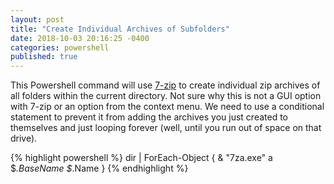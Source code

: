 ```yaml
---
layout: post
title: "Create Individual Archives of Subfolders"
date: 2018-10-03 20:16:25 -0400
categories: powershell
published: true
---
```


This Powershell command will use [7-zip](https://www.7-zip.org/) to create individual zip archives of all folders within the current directory. Not sure why this is not a GUI option with 7-zip or an option from the context menu. We need to use a conditional statement to prevent it from adding the archives you just created to themselves and just looping forever (well, until you run out of space on that drive).

{% highlight powershell %}
dir | ForEach-Object { & "7za.exe" a $_.BaseName $_.Name }
{% endhighlight %}